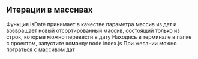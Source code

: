## Итерации в массивах

Функция isDate принимает в качестве параметра массив из дат и возвращает новый отсортированный массив, состоящий только из строк, которые можно перевести в дату
Находясь в терминале в папке с проектом, запустите команду node index.js
При желании можно пограться с массивом дат